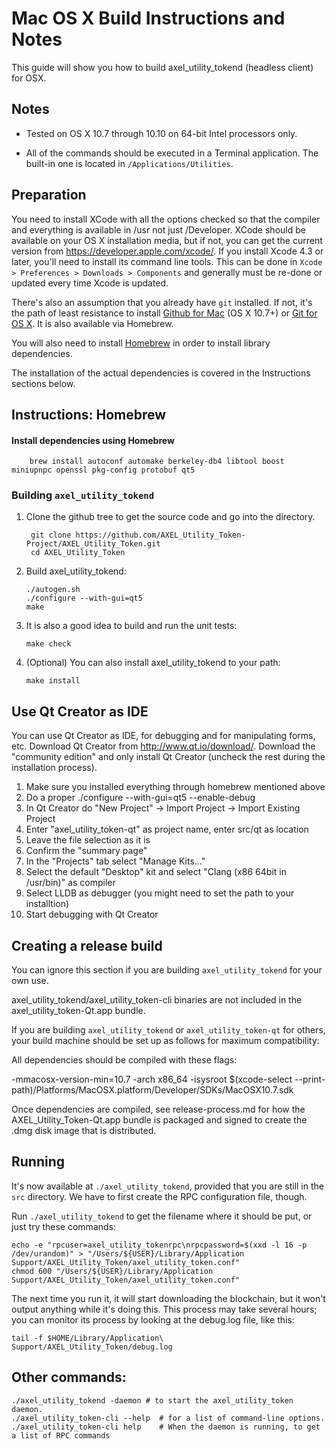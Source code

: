 Mac OS X Build Instructions and Notes
====================================
This guide will show you how to build axel_utility_tokend (headless client) for OSX.

Notes
-----

* Tested on OS X 10.7 through 10.10 on 64-bit Intel processors only.

* All of the commands should be executed in a Terminal application. The
built-in one is located in `/Applications/Utilities`.

Preparation
-----------

You need to install XCode with all the options checked so that the compiler
and everything is available in /usr not just /Developer. XCode should be
available on your OS X installation media, but if not, you can get the
current version from https://developer.apple.com/xcode/. If you install
Xcode 4.3 or later, you'll need to install its command line tools. This can
be done in `Xcode > Preferences > Downloads > Components` and generally must
be re-done or updated every time Xcode is updated.

There's also an assumption that you already have `git` installed. If
not, it's the path of least resistance to install [Github for Mac](https://mac.github.com/)
(OS X 10.7+) or
[Git for OS X](https://code.google.com/p/git-osx-installer/). It is also
available via Homebrew.

You will also need to install [Homebrew](http://brew.sh) in order to install library
dependencies.

The installation of the actual dependencies is covered in the Instructions
sections below.

Instructions: Homebrew
----------------------

#### Install dependencies using Homebrew

        brew install autoconf automake berkeley-db4 libtool boost miniupnpc openssl pkg-config protobuf qt5

### Building `axel_utility_tokend`

1. Clone the github tree to get the source code and go into the directory.

        git clone https://github.com/AXEL_Utility_Token-Project/AXEL_Utility_Token.git
        cd AXEL_Utility_Token

2.  Build axel_utility_tokend:

        ./autogen.sh
        ./configure --with-gui=qt5
        make

3.  It is also a good idea to build and run the unit tests:

        make check

4.  (Optional) You can also install axel_utility_tokend to your path:

        make install

Use Qt Creator as IDE
------------------------
You can use Qt Creator as IDE, for debugging and for manipulating forms, etc.
Download Qt Creator from http://www.qt.io/download/. Download the "community edition" and only install Qt Creator (uncheck the rest during the installation process).

1. Make sure you installed everything through homebrew mentioned above
2. Do a proper ./configure --with-gui=qt5 --enable-debug
3. In Qt Creator do "New Project" -> Import Project -> Import Existing Project
4. Enter "axel_utility_token-qt" as project name, enter src/qt as location
5. Leave the file selection as it is
6. Confirm the "summary page"
7. In the "Projects" tab select "Manage Kits..."
8. Select the default "Desktop" kit and select "Clang (x86 64bit in /usr/bin)" as compiler
9. Select LLDB as debugger (you might need to set the path to your installtion)
10. Start debugging with Qt Creator

Creating a release build
------------------------
You can ignore this section if you are building `axel_utility_tokend` for your own use.

axel_utility_tokend/axel_utility_token-cli binaries are not included in the axel_utility_token-Qt.app bundle.

If you are building `axel_utility_tokend` or `axel_utility_token-qt` for others, your build machine should be set up
as follows for maximum compatibility:

All dependencies should be compiled with these flags:

 -mmacosx-version-min=10.7
 -arch x86_64
 -isysroot $(xcode-select --print-path)/Platforms/MacOSX.platform/Developer/SDKs/MacOSX10.7.sdk

Once dependencies are compiled, see release-process.md for how the AXEL_Utility_Token-Qt.app
bundle is packaged and signed to create the .dmg disk image that is distributed.

Running
-------

It's now available at `./axel_utility_tokend`, provided that you are still in the `src`
directory. We have to first create the RPC configuration file, though.

Run `./axel_utility_tokend` to get the filename where it should be put, or just try these
commands:

    echo -e "rpcuser=axel_utility_tokenrpc\nrpcpassword=$(xxd -l 16 -p /dev/urandom)" > "/Users/${USER}/Library/Application Support/AXEL_Utility_Token/axel_utility_token.conf"
    chmod 600 "/Users/${USER}/Library/Application Support/AXEL_Utility_Token/axel_utility_token.conf"

The next time you run it, it will start downloading the blockchain, but it won't
output anything while it's doing this. This process may take several hours;
you can monitor its process by looking at the debug.log file, like this:

    tail -f $HOME/Library/Application\ Support/AXEL_Utility_Token/debug.log

Other commands:
-------

    ./axel_utility_tokend -daemon # to start the axel_utility_token daemon.
    ./axel_utility_token-cli --help  # for a list of command-line options.
    ./axel_utility_token-cli help    # When the daemon is running, to get a list of RPC commands
